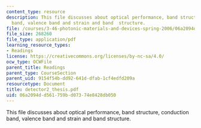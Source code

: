 ```yaml
---
content_type: resource
description: This file discusses about optical performance, band structure, conduction
  band, valence band and strain and band  structure.
file: /courses/3-46-photonic-materials-and-devices-spring-2006/06a2094dd561759bd07374e8428db050_detector2_thesis.pdf
file_size: 268260
file_type: application/pdf
learning_resource_types:
- Readings
license: https://creativecommons.org/licenses/by-nc-sa/4.0/
ocw_type: OCWFile
parent_title: Readings
parent_type: CourseSection
parent_uid: 9154f54b-dd92-641d-dfab-1cf4edfd209a
resourcetype: Document
title: detector2_thesis.pdf
uid: 06a2094d-d561-759b-d073-74e8428db050
---
```

This file discusses about optical performance, band structure, conduction band, valence band and strain and band  structure.